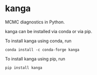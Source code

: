 # kanga

MCMC diagnostics in Python.

kanga can be installed via conda or via pip.

To install kanga using conda, run
```
conda install -c conda-forge kanga
```

To install kanga using pip, run
```
pip install kanga
```
